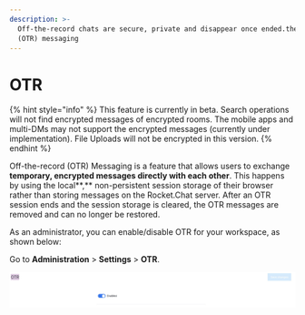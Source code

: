 ```yaml
---
description: >-
  Off-the-record chats are secure, private and disappear once ended.the-record
  (OTR) messaging
---
```


# OTR

{% hint style="info" %}
This feature is currently in beta. Search operations will not find encrypted messages of encrypted rooms. The mobile apps and multi-DMs may not support the encrypted messages (currently under implementation). File Uploads will not be encrypted in this version.
{% endhint %}

Off-the-record (OTR) Messaging is a feature that allows users to exchange **temporary, encrypted messages directly with each other**. This happens by using the local\*\*,\*\* non-persistent session storage of their browser rather than storing messages on the Rocket.Chat server. After an OTR session ends and the session storage is cleared, the OTR messages are removed and can no longer be restored.

As an administrator, you can enable/disable OTR for your workspace, as shown below:

Go to **Administration** > **Settings** > **OTR**.

![](<../../../.gitbook/assets/image (390).png>)
